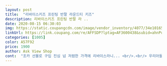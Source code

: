 ```yaml
---
layout: post 
title:  "리바이스키즈 프린팅 반팔 라운드티 키즈" 
description: 리바이스키즈 프린팅 반팔 라 ..
date: 2020-08-15 06:30:03 
img: https://static.coupangcdn.com/image/vendor_inventory/4077/34e10165fe713f41a221b5385ea4a11e0b161c2d3a5b7820b9c773719309.jpg 
linkUrl: https://link.coupang.com/re/AFFSDP?lptag=AF3600438&subid=ahnPublicAsk&pageKey=201889327&itemId=589580947&vendorItemId=4544066017&traceid=V0-113-2f1a075711f05c27 
categories: [1005] 
color: A57F92 
price: 1900 
author: Ask View Shop 
cont:  "조카 선물로 구입 진심 넘 저렴한 가격에 리바이스라니... <br/>.<br/> 우리아들 키울때 제돈주고 산 뭔가 하는 생각.<br/>.<br/> 하지만 사이즈선택의 여지가 없으니 ... <br/>.<br/> 아들키우시는분들 아시겠지만 아이옷 한철밖에 못입힘.<br/>.<br/> 비싸게 사봐야 소용없음... <br/> 이거 막!!! 와 는 아님.<br/>.<br/> 하지만 선물하는 사람 느낌있고.<br/>.<br/> 재질도 괜찮음 사이즈에 맞는 아이라면 추천함!!<br/>질좋은 상품을 저렴한 가격에 구입 했네요<br/>" 
---
```

